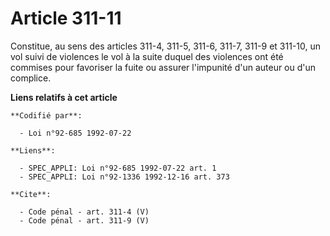 # Article 311-11

Constitue, au sens des articles 311-4, 311-5, 311-6, 311-7, 311-9 et 311-10, un vol suivi de violences le vol à la suite
duquel des violences ont été commises pour favoriser la fuite ou assurer l'impunité d'un auteur ou d'un complice.

**Liens relatifs à cet article**

	**Codifié par**:

	  - Loi n°92-685 1992-07-22

	**Liens**:

	  - SPEC_APPLI: Loi n°92-685 1992-07-22 art. 1
	  - SPEC_APPLI: Loi n°92-1336 1992-12-16 art. 373

	**Cite**:

	  - Code pénal - art. 311-4 (V)
	  - Code pénal - art. 311-9 (V)
